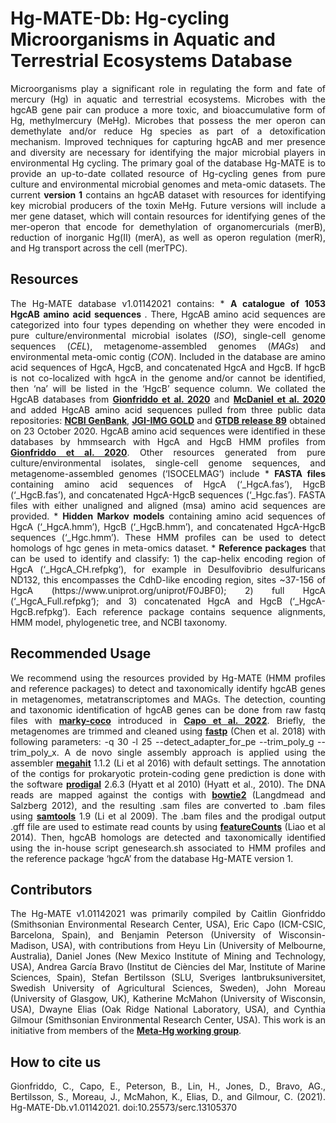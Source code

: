# Hg-MATE-Db: Hg-cycling Microorganisms in Aquatic and Terrestrial Ecosystems Database
<p align="justify">
Microorganisms play a significant role in regulating the form and fate of mercury (Hg) in aquatic and terrestrial ecosystems. Microbes with the hgcAB gene pair can produce a more toxic, and bioaccumulative form of Hg, methylmercury (MeHg). Microbes that possess the mer operon can demethylate and/or reduce Hg species as part of a detoxification mechanism. Improved techniques for capturing hgcAB and mer presence and diversity are necessary for identifying the major microbial players in environmental Hg cycling. The primary goal of the database Hg-MATE is to provide an up-to-date collated resource of Hg-cycling genes from pure culture and environmental microbial genomes and meta-omic datasets. The current <b>version 1</b> contains an hgcAB dataset with resources for identifying key microbial producers of the toxin MeHg. Future versions  will include a mer gene dataset, which will contain resources for identifying genes of the mer-operon that encode for demethylation of organomercurials (merB), reduction of inorganic Hg(II) (merA), as well as operon regulation (merR), and Hg transport across the cell (merTPC).
</p>

## Resources
<p align="justify">
The Hg-MATE database v1.01142021 contains:
* <b> A catalogue of 1053 HgcAB amino acid sequences </b>. There, HgcAB amino acid sequences are categorized into four types depending on whether they were encoded in pure culture/environmental microbial isolates (<i>ISO</i>), single-cell genome sequences (<i>CEL</i>), metagenome-assembled genomes (<i>MAGs</i>) and environmental meta-omic contig (<i>CON</i>). Included in the database are amino acid sequences of HgcA, HgcB, and concatenated HgcA and HgcB. If hgcB is not co-localized with hgcA in the genome and/or cannot be identified, then ‘na’ will be listed in the ‘HgcB’ sequence column. We collated the HgcAB databases from <a href="https://doi.org/10.3389/fmicb.2020.541554" target="_blank"><b>Gionfriddo et al. 2020</b></a> and <a href="https://doi.org/10.1128/mSystems.00299-20" target="_blank"><b>McDaniel et al. 2020</b></a> and added HgcAB amino acid sequences pulled from three public data repositories: <a href="https://www.ncbi.nlm.nih.gov/genbank/" target="_blank"><b>NCBI GenBank</b></a>, <a href="https://gold.jgi.doe.gov/" target="_blank"><b>JGI-IMG GOLD</b></a> and <a href="https://gtdb.ecogenomic.org/" target="_blank"><b>GTDB release 89</b></a> obtained on 23 October 2020. HgcAB amino acid sequences were identified in these databases by hmmsearch with HgcA and HgcB HMM profiles from <a href="https://doi.org/10.3389/fmicb.2020.541554" target="_blank"><b>Gionfriddo et al. 2020</b></a>. Other resources generated from pure culture/environmental isolates, single-cell genome sequences, and metagenome-assembled genomes (‘ISOCELMAG’) include 
* <b>FASTA files </b> containing amino acid sequences of HgcA (‘_HgcA.fas’), HgcB (‘_HgcB.fas’), and concatenated HgcA-HgcB sequences (‘_Hgc.fas’). FASTA files with either unaligned and aligned (msa) amino acid sequences are provided.
* <b>Hidden Markov models</b> containing amino acid sequences of HgcA (‘_HgcA.hmm’), HgcB (‘_HgcB.hmm’), and concatenated HgcA-HgcB sequences (‘_Hgc.hmm’). These HMM profiles can be used to detect homologs of hgc genes in meta-omics dataset.
* <b>Reference packages</b> that can be used to identify and classify: 1) the cap-helix encoding region of HgcA (‘_HgcA_CH.refpkg‘), for example in Desulfovibrio desulfuricans ND132, this encompasses the CdhD-like encoding region, sites ~37-156 of HgcA (https://www.uniprot.org/uniprot/F0JBF0); 2) full HgcA (‘_HgcA_Full.refpkg‘); and 3) concatenated HgcA and HgcB (‘_HgcA-HgcB.refpkg‘). Each reference package contains sequence alignments, HMM model, phylogenetic tree, and NCBI taxonomy.
</p>


## Recommended Usage
<p align="justify">
  We recommend using the resources provided by Hg-MATE (HMM profiles and reference packages) to detect and taxonomically identify hgcAB genes in metagenomes, metatranscriptomes and MAGs. The detection, counting and taxonomic identification of hgcAB genes can be done from raw fastq files with <a href="https://academic.oup.com/bioinformatics/article/34/17/i884/5093234" target="_blank"><b>marky-coco</b></a> introduced in <a href="https://www.biorxiv.org/content/10.1101/2022.03.14.484253v1.abstract" target="_blank"><b>Capo et al. 2022</b></a>. Briefly, the metagenomes are trimmed and cleaned using <a href="https://academic.oup.com/bioinformatics/article/34/17/i884/5093234" target="_blank"><b>fastp</b></a> (Chen et al. 2018) with following parameters: -q 30 -l 25 --detect_adapter_for_pe --trim_poly_g --trim_poly_x. A de novo single assembly approach is applied using the assembler <a href="https://github.com/voutcn/megahit" target="_blank"><b>megahit</b></a> 1.1.2 (Li et al 2016) with default settings. The annotation of the contigs for prokaryotic protein-coding gene prediction is done with the software <a href="https://github.com/hyattpd/Prodigal" target="_blank"><b>prodigal</b></a> 2.6.3 (Hyatt et al 2010) (Hyatt et al., 2010). The DNA reads are mapped against the contigs with <a href="http://bowtie-bio.sourceforge.net/bowtie2/manual.shtml" target="_blank"><b>bowtie2</b></a> (Langdmead and Salzberg 2012), and the resulting .sam files are converted to .bam files using <a href="http://www.htslib.org/" target="_blank"><b>samtools</b></a> 1.9 (Li et al 2009). The .bam files and the prodigal output .gff file are used to estimate read counts by using <a href="https://rnnh.github.io/bioinfo-notebook/docs/featureCounts.html" target="_blank"><b>featureCounts</b></a>  (Liao et al 2014). Then, hgcAB homologs are detected and taxonomically identified using the in-house script genesearch.sh associated to HMM profiles and the reference package ‘hgcA’ from the database Hg-MATE version 1.
</p>

## Contributors
<p align="justify">
The Hg-MATE v1.01142021 was primarily compiled by Caitlin Gionfriddo (Smithsonian Environmental Research Center, USA), Eric Capo (ICM-CSIC, Barcelona, Spain), and Benjamin Peterson (University of Wisconsin-Madison, USA), with contributions from Heyu Lin (University of Melbourne, Australia), Daniel Jones (New Mexico Institute of Mining and Technology, USA), Andrea García Bravo (Institut de Ciències del Mar, Institute of Marine Sciences, Spain), Stefan Bertilsson (SLU, Sveriges lantbruksuniversitet, Swedish University of Agricultural Sciences, Sweden), John Moreau (University of Glasgow, UK), Katherine McMahon (University of Wisconsin, USA), Dwayne Elias (Oak Ridge National Laboratory, USA), and Cynthia Gilmour (Smithsonian Environmental Research Center, USA). This work is an initiative from members of the <a href="https://ercapo.wixsite.com/meta-hg" target="_blank"><b>Meta-Hg working group</b></a>.
</p>

## How to cite us
<p align="justify">
Gionfriddo, C., Capo, E., Peterson, B., Lin, H., Jones, D., Bravo, AG., Bertilsson, S., Moreau, J., McMahon, K., Elias, D., and Gilmour, C. (2021). Hg-MATE-Db.v1.01142021. doi:10.25573/serc.13105370 
</p>

